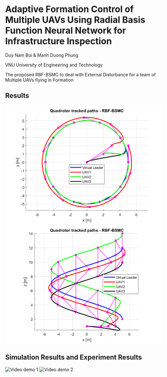 # Adaptive Formation Control of Multiple UAVs Using Radial Basis Function Neural Network for Infrastructure Inspection

Duy Nam Bui & Manh Duong Phung

VNU University of Engineering and Technology

The proposed RBF-BSMC to deal with External Disturbance for a team of Multiple UAVs flying in Formation

## Results
![result](results/rbf-bsmc-traj-top.png)
![result](results/rbf-bsmc-traj-side.png)

## Simulation Results and Experiment Results
![Video demo 1](https://youtu.be/9isVgRUN_TY)
![Video demo 2](https://youtu.be/Te03Hy-tShE)
